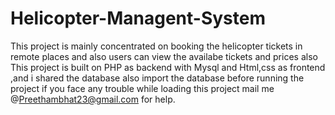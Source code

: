 # Helicopter-Managent-System
This project is mainly concentrated on booking the helicopter tickets in remote places and also users can view the availabe tickets and prices also
This project is built on PHP as backend with Mysql and Html,css as frontend ,and i shared the database also import the database before running the project 
if you face any trouble while loading this project mail me @Preethambhat23@gmail.com for help.
